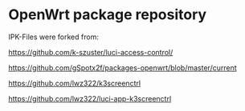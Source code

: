 # OpenWrt package repository

IPK-Files were forked from:

https://github.com/k-szuster/luci-access-control/

https://github.com/gSpotx2f/packages-openwrt/blob/master/current

https://github.com/lwz322/k3screenctrl

https://github.com/lwz322/luci-app-k3screenctrl
